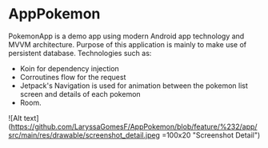 # AppPokemon

PokemonApp is a demo app using modern Android app technology and MVVM architecture.
Purpose of this application is mainly to make use of persistent database.
Technologies such as:
- Koin for dependency injection
- Corroutines flow for the request
- Jetpack's Navigation is used for animation between the pokemon list screen and details of each pokemon
- Room.

![Alt text](https://github.com/LaryssaGomesF/AppPokemon/blob/feature/%232/app/src/main/res/drawable/screenshot_detail.jpeg =100x20 "Screenshot Detail")
